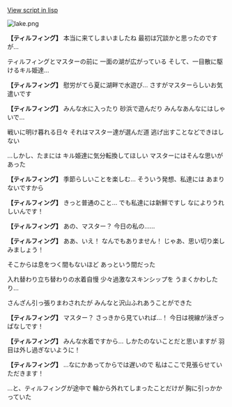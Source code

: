 [View script in lisp](../scripts/10146201.txt)

![lake.png](../images/backgrounds/lake.png)

**【ティルフィング】**
本当に来てしまいましたね
最初は冗談かと思ったのですが…

ティルフィングとマスターの前に
一面の湖が広がっている
そして、一目散に駆けるキル姫達…

**【ティルフィング】**
慰労がてら夏に湖畔で水遊び…
さすがマスターらしいお気遣いです

**【ティルフィング】**
みんな水に入ったり
砂浜で遊んだり
みんなあんなにはしゃいで…

戦いに明け暮れる日々
それはマスター達が選んだ道
逃げ出すことなどできはしない

…しかし、たまには
キル姫達に気分転換してほしい
マスターにはそんな思いがあった

**【ティルフィング】**
季節らしいことを楽しむ…
そういう発想、私達には
あまりないですから

**【ティルフィング】**
きっと普通のこと…
でも私達には新鮮ですし
なによりうれしいんです！

**【ティルフィング】**
あの、マスター？
今日の私の……

**【ティルフィング】**
ああ、いえ！
なんでもありません！
じゃあ、思い切り楽しみましょう！

そこからは息をつく間もないほど
あっという間だった

入れ替わり立ち替わりの水着自慢
少々過激なスキンシップを
うまくかわしたり…

さんざん引っ張りまわされたが
みんなと沢山ふれあうことができた

**【ティルフィング】**
マスター？
さっきから見ていれば…！
今日は視線が泳ぎっぱなしです！

**【ティルフィング】**
みんな水着ですから…
しかたのないことだと思いますが
羽目は外し過ぎないように！

**【ティルフィング】**
…なにかあってからでは遅いので
私はここで見張らせていただきます！

…と、ティルフィングが途中で
輪から外れてしまったことだけが
胸に引っかかっていた
